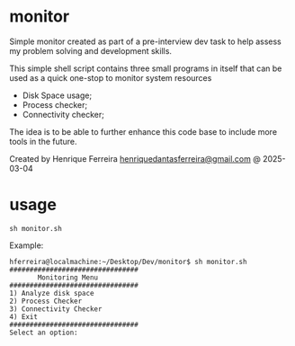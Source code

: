 # monitor
Simple monitor created as part of a pre-interview dev task to help assess my problem solving and development skills.

This simple shell script contains three small programs in itself that can be used as a quick one-stop to monitor system resources
- Disk Space usage;
- Process checker;
- Connectivity checker;

The idea is to be able to further enhance this code base to include more tools in the future.

Created by Henrique Ferreira <henriquedantasferreira@gmail.com> @ 2025-03-04

# usage
<code>sh monitor.sh</code>

Example:

<pre><code>hferreira@localmachine:~/Desktop/Dev/monitor$ sh monitor.sh 
################################
       Monitoring Menu          
################################
1) Analyze disk space
2) Process Checker
3) Connectivity Checker
4) Exit
################################
Select an option: 
</code></pre>
